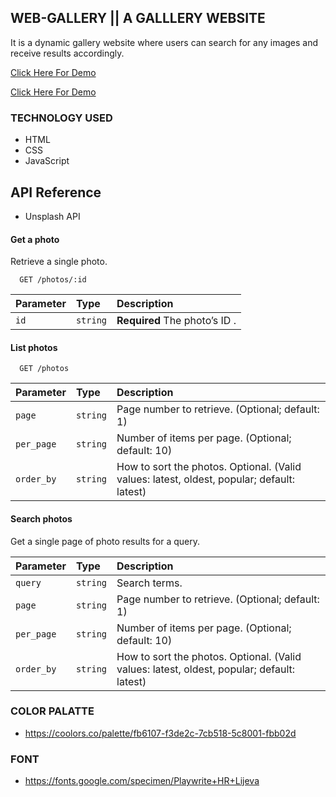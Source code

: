 ## WEB-GALLERY || A GALLLERY WEBSITE

It is a dynamic gallery website where users can search for any images and receive results accordingly.

[Click Here For Demo](https://gallerygaze.netlify.app/)

[Click Here For Demo](https://subir008.github.io/Web-Gallery/)

### TECHNOLOGY USED
 * HTML
 * CSS
 * JavaScript

## API Reference

 * Unsplash API

#### Get a photo

Retrieve a single photo.

```http
  GET /photos/:id
```

| Parameter | Type     | Description                |
| :-------- | :------- | :------------------------- |
| `id`      | `string` | **Required** The photo’s ID .|

#### List photos

```http
  GET /photos
```

| Parameter | Type     | Description                       |
| :-------- | :------- | :-------------------------------- |
| `page`    | `string` |  Page number to retrieve. (Optional; default: 1) |
|`per_page` | `string` |  Number of items per page. (Optional; default: 10) |
|`order_by`| `string`	| How to sort the photos. Optional. (Valid values: latest, oldest, popular; default: latest)|

#### Search photos
Get a single page of photo results for a query.

| Parameter | Type     | Description                       |
| :-------- | :------- | :-------------------------------- |
|`query	`   | `string` | Search terms.					   |
| `page`    | `string` |  Page number to retrieve. (Optional; default: 1) |
|`per_page` | `string` |  Number of items per page. (Optional; default: 10) |
|`order_by`| `string`	| How to sort the photos. Optional. (Valid values: latest, oldest, popular; default: latest)|


 ### COLOR PALATTE

 * https://coolors.co/palette/fb6107-f3de2c-7cb518-5c8001-fbb02d

 ### FONT 

 * https://fonts.google.com/specimen/Playwrite+HR+Lijeva
